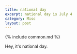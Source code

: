```yaml
---
title: national day
excerpt: national day is July 4
category: Misc
layout: post
---
```


{% include common.md %}

Hey, it's national day.
